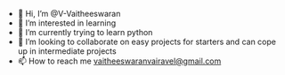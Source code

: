 - 👋 Hi, I’m @V-Vaitheeswaran
- 👀 I’m interested in learning
- 🌱 I’m currently trying to learn python 
- 💞️ I’m looking to collaborate on easy projects for starters and can cope up in intermediate projects
- 📫 How to reach me vaitheeswaranvairavel@gmail.com

<!---
V-Vaitheeswaran/V-Vaitheeswaran is a ✨ special ✨ repository because its `README.md` (this file) appears on your GitHub profile.
You can click the Preview link to take a look at your changes.
--->
